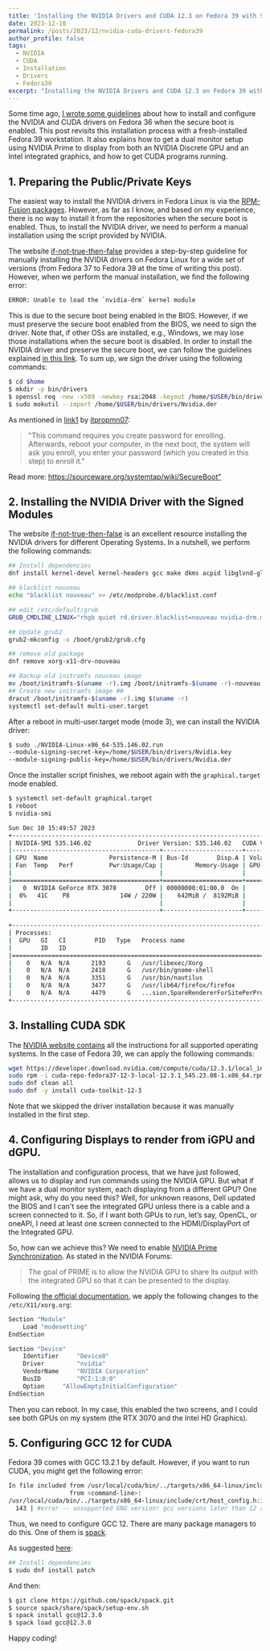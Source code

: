 ```yaml
---
title: 'Installing the NVIDIA Drivers and CUDA 12.3 on Fedora 39 with Secure Boot Enabled'
date: 2023-12-10
permalink: /posts/2023/12/nvidia-cuda-drivers-fedora39
author_profile: false
tags:
  - NVIDIA
  - CUDA
  - Installation
  - Drivers
  - Fedora39 
excerpt: "Installing the NVIDIA Drivers and CUDA 12.3 on Fedora 39 with Secure Boot Enabled."
---
```


Some time ago, [I wrote some guidelines](https://snatverk.blogspot.com/2022/04/installing-nvidia-driver-and-cuda-on.html) about how to install and configure the NVIDIA and CUDA drivers on Fedora 36 when the secure boot is enabled. This post revisits this installation process with a fresh-installed Fedora 39 workstation. It also explains how to get a dual monitor setup using NVIDIA Prime to display from both an NVIDIA Discrete GPU and an Intel integrated graphics, and how to get CUDA programs running.


## 1. Preparing the Public/Private Keys

The easiest way to install the NVIDIA drivers in Fedora Linux is via the [RPM-Fusion packages](https://phoenixnap.com/kb/fedora-nvidia-drivers). 
However, as far as I know, and based on my experience, there is no way to install it from the repositories when the secure boot is enabled. 
Thus, to install the NVIDIA driver, we need to perform a manual installation using the script provided by NVIDIA. 

The website [if-not-true-then-false](https://www.if-not-true-then-false.com/2015/fedora-nvidia-guide) provides a step-by-step guideline for manually installing the NVIDIA drivers on Fedora Linux for a wide set of versions (from Fedora 37 to Fedora 39 at the time of writing this post). 
However, when we perform the manual installation, we find the following error:


```bash
ERROR: Unable to load the `nvidia-drm` kernel module
```

This is due to the secure boot being enabled in the BIOS. 
However, if we must preserve the secure boot enabled from the BIOS, we need to sign the driver. Note that, if other OSs are installed, e.g., Windows, we may lose those installations when the secure boot is disabled. In order to install the NVIDIA driver and preserve the secure boot, we can follow the guidelines explained [in this link](https://askubuntu.com/questions/1023036/how-to-install-nvidia-driver-with-secure-boot-enabled). 
To sum up, we sign the driver using the following commands:

```bash
$ cd $home 
$ mkdir -p bin/drivers 
$ openssl req -new -x509 -newkey rsa:2048 -keyout /home/$USER/bin/drivers/Nvidia.key -outform DER -out /home/$USER/bin/drivers/Nvidia.der -nodes -days 100000 -subj "/CN=Graphics Drivers"
$ sudo mokutil --import /home/$USER/bin/drivers/Nvidia.der
```

As mentioned in [link1](https://askubuntu.com/questions/1023036/how-to-install-nvidia-driver-with-secure-boot-enabled) by [itpropmn07](https://askubuntu.com/users/843562/itpropmn07):

 > "This command requires you create password for enrolling. Afterwards, reboot your computer, in the next boot, the system will ask you enroll, you enter your password (which you created in this step) to enroll it."
 
 Read more: https://sourceware.org/systemtap/wiki/SecureBoot”

## 2. Installing the NVIDIA Driver with the Signed Modules

The website [if-not-true-then-false](https://www.if-not-true-then-false.com/2015/fedora-nvidia-guide) is an excellent resource installing the NVIDIA drivers for different Operating Systems. 
In a nutshell, we perform the following commands:

```bash
## Install dependencies
dnf install kernel-devel kernel-headers gcc make dkms acpid libglvnd-glx libglvnd-opengl libglvnd-devel pkgconfig

## blacklist nouveau
echo "blacklist nouveau" >> /etc/modprobe.d/blacklist.conf

## edit /etc/default/grub
GRUB_CMDLINE_LINUX="rhgb quiet rd.driver.blacklist=nouveau nvidia-drm.modeset=1"

## Update grub2
grub2-mkconfig -o /boot/grub2/grub.cfg

## remove old package
dnf remove xorg-x11-drv-nouveau

## Backup old initramfs nouveau image 
mv /boot/initramfs-$(uname -r).img /boot/initramfs-$(uname -r)-nouveau.img
## Create new initramfs image ##
dracut /boot/initramfs-$(uname -r).img $(uname -r)
systemctl set-default multi-user.target

```

After a reboot in multi-user.target mode (mode 3), we can install the NVIDIA driver: 

```bash
$ sudo ./NVIDIA-Linux-x86_64-535.146.02.run
--module-signing-secret-key=/home/$USER/bin/drivers/Nvidia.key 
--module-signing-public-key=/home/$USER/bin/drivers/Nvidia.der
```

Once the installer script finishes, we reboot again with the `graphical.target` mode enabled.

```bash
$ systemctl set-default graphical.target
$ reboot
$ nvidia-smi 

Sun Dec 10 15:49:57 2023       
+---------------------------------------------------------------------------------------+
| NVIDIA-SMI 535.146.02             Driver Version: 535.146.02   CUDA Version: 12.2     |
|-----------------------------------------+----------------------+----------------------+
| GPU  Name                 Persistence-M | Bus-Id        Disp.A | Volatile Uncorr. ECC |
| Fan  Temp   Perf          Pwr:Usage/Cap |         Memory-Usage | GPU-Util  Compute M. |
|                                         |                      |               MIG M. |
|=========================================+======================+======================|
|   0  NVIDIA GeForce RTX 3070        Off | 00000000:01:00.0  On |                  N/A |
|  0%   41C    P8              14W / 220W |    642MiB /  8192MiB |     28%      Default |
|                                         |                      |                  N/A |
+-----------------------------------------+----------------------+----------------------+
                                                                                         
+---------------------------------------------------------------------------------------+
| Processes:                                                                            |
|  GPU   GI   CI        PID   Type   Process name                            GPU Memory |
|        ID   ID                                                             Usage      |
|=======================================================================================|
|    0   N/A  N/A      2193      G   /usr/libexec/Xorg                           203MiB |
|    0   N/A  N/A      2418      G   /usr/bin/gnome-shell                        187MiB |
|    0   N/A  N/A      3351      G   /usr/bin/nautilus                             9MiB |
|    0   N/A  N/A      3477      G   /usr/lib64/firefox/firefox                  135MiB |
|    0   N/A  N/A      4479      G   ...sion,SpareRendererForSitePerProcess       92MiB |
+---------------------------------------------------------------------------------------+ 
```


## 3. Installing CUDA SDK


The [NVIDIA website contains](https://developer.nvidia.com/cuda-downloads?target_os=Linux&target_arch=x86_64&Distribution=Fedora&target_version=37&target_type=rpm_local) all the instructions for all supported operating systems. 
In the case of Fedora 39, we can apply the following commands:


```bash
wget https://developer.download.nvidia.com/compute/cuda/12.3.1/local_installers/cuda-repo-fedora37-12-3-local-12.3.1_545.23.08-1.x86_64.rpm
sudo rpm -i cuda-repo-fedora37-12-3-local-12.3.1_545.23.08-1.x86_64.rpm
sudo dnf clean all
sudo dnf -y install cuda-toolkit-12-3
```

Note that we skipped the driver installation because it was manually installed in the first step.


## 4. Configuring Displays to render from iGPU and dGPU. 

The installation and configuration process, that we have just followed, allows us to display and run commands using the NVIDIA GPU. But what if we have a dual monitor system, each displaying from a different GPU? 
One might ask, why do you need this? Well, for unknown reasons, Dell updated the BIOS and I can't see the integrated GPU unless there is a cable and a screen connected to it. 
So, if I want both GPUs to run, let’s say, OpenCL, or oneAPI, I need at least one screen connected to the HDMI/DisplayPort of the Integrated GPU. 

So, how can we achieve this? We need to enable [NVIDIA Prime Synchronization](https://forums.developer.nvidia.com/t/prime-and-prime-synchronization/44423). 
As stated in the NVIDIA Forums: 

 > The goal of PRIME is to allow the NVIDIA GPU to share its output with the integrated GPU so that it can be presented to the display.


Following [the official documentation](http://us.download.nvidia.com/XFree86/Linux-x86_64/370.23/README/randr14.html), we apply the following changes to the `/etc/X11/xorg.org`:

```bash
Section "Module"
    Load "modesetting"
EndSection

Section "Device"
    Identifier     "Device0"
    Driver         "nvidia"
    VendorName     "NVIDIA Corporation"
    BusID          "PCI:1:0:0"
    Option 	   "AllowEmptyInitialConfiguration"
EndSection
```

Then you can reboot. In my case, this enabled the two screens, and I could see both GPUs on my system (the RTX 3070 and the Intel HD Graphics).


## 5. Configuring GCC 12 for CUDA 

Fedora 39 comes with GCC 13.2.1 by default. However, if you want to run CUDA, you might get the following error:

```bash
In file included from /usr/local/cuda/bin/../targets/x86_64-linux/include/cuda_runtime.h:82,
                 from <command-line>:
/usr/local/cuda/bin/../targets/x86_64-linux/include/crt/host_config.h:143:2: error: #error -- unsupported GNU version! gcc versions later than 12 are not supported! The nvcc flag '-allow-unsupported-compiler' can be used to override this version check; however, using an unsupported host compiler may cause compilation failure or incorrect run time execution. Use at your own risk.
  143 | #error -- unsupported GNU version! gcc versions later than 12 are not supported! The nvcc flag '-allow-unsupported-compiler' can be used to override this version check; however, using an unsupported host compiler may cause compilation failure or incorrect run time execution. Use at your own risk.
```

Thus, we need to configure GCC 12. 
There are many package managers to do this. 
One of them is [spack](https://github.com/spack/spack).

As suggested [here](https://jchuynh.medium.com/how-to-solve-cuda-incompatibility-with-high-versions-of-gcc-f47ef966bb15):


```bash
## Install dependencies
$ sudo dnf install patch 
```

And then: 

```bash
$ git clone https://github.com/spack/spack.git
$ source spack/share/spack/setup-env.sh
$ spack install gcc@12.3.0 
$ spack load gcc@12.3.0
```

Happy coding! 


